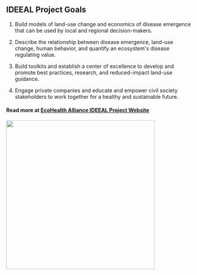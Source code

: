 ## IDEEAL Project Goals


1. Build models of land-use change and economics of disease emergence that can be used by local and regional decision-makers.


2. Describe the relationship between disease emergence, land-use change, human behavior, and quantify an ecosystem's disease regulating value.


3. Build toolkits and establish a center of excellence to develop and promote best practices, research, and reduced-impact land-use guidance.


4. Engage private companies and educate and empower civil society stakeholders to work together for a healthy and sustainable future.


#### Read more at [EcoHealth Alliance IDEEAL Project Website](https://www.ecohealthalliance.org/program/ideeal)
<img src="bothlogos.png"
     width = "400"
     style="float: center" />